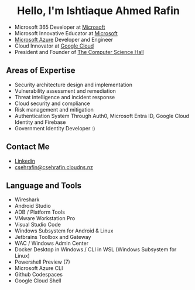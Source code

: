 
<h1 align="center">Hello, I'm Ishtiaque Ahmed Rafin</h1>

- Microsoft 365 Developer at [Microsoft](https://microsoft.com)
- Microsoft Innovative Educator at [Microsoft](https://microsoft.com)
- [Microsoft Azure](https://azure.microsoft.com/) Developer and Engineer
- Cloud Innovator at [Google Cloud](cloud.google.com)
- President and Founder of [The Computer Science Hall](https://github.com/thecomputersciencehall)

## Areas of Expertise
- Security architecture design and implementation
- Vulnerability assessment and remediation
- Threat intelligence and incident response
- Cloud security and compliance
- Risk management and mitigation
- Authentication System Through Auth0, Microsoft Entra ID, Google Cloud Identity and Firebase
- Government Identity Developer :)
## Contact Me

- [Linkedin](https://linkedin.com/in/csehrafin)
- [csehrafin@csehrafin.cloudns.nz](mailto:csehrafin@csehrafin.cloudns.nz)


## Language and Tools
- Wireshark
- Android Studio
- ADB / Platform Tools
- VMware Workstation Pro
- Visual Studio Code
- Windows Subsystem for Android & Linux 
- Jetbrains Toolbox and Gateway
- WAC / Windows Admin Center
- Docker Desktop in Windows / CLI in WSL (Windows Subsystem for Linux)
- Powershell Preview (7)
- Microsoft Azure CLI
- Github Codespaces
- Google Cloud Shell
